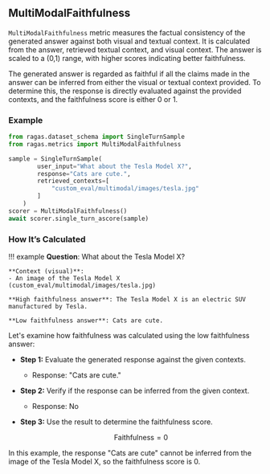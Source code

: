 ## MultiModalFaithfulness

`MultiModalFaithfulness` metric measures the factual consistency of the generated answer against both visual and textual context. It is calculated from the answer, retrieved textual context, and visual context. The answer is scaled to a (0,1) range, with higher scores indicating better faithfulness.

The generated answer is regarded as faithful if all the claims made in the answer can be inferred from either the visual or textual context provided. To determine this, the response is directly evaluated against the provided contexts, and the faithfulness score is either 0 or 1.

### Example

```python
from ragas.dataset_schema import SingleTurnSample 
from ragas.metrics import MultiModalFaithfulness

sample = SingleTurnSample(
        user_input="What about the Tesla Model X?",
        response="Cats are cute.",
        retrieved_contexts=[
            "custom_eval/multimodal/images/tesla.jpg"
        ]
    )
scorer = MultiModalFaithfulness()
await scorer.single_turn_ascore(sample)
```

### How It’s Calculated 

!!! example
    **Question**: What about the Tesla Model X?

    **Context (visual)**: 
    - An image of the Tesla Model X (custom_eval/multimodal/images/tesla.jpg)

    **High faithfulness answer**: The Tesla Model X is an electric SUV manufactured by Tesla.

    **Low faithfulness answer**: Cats are cute.

Let's examine how faithfulness was calculated using the low faithfulness answer:

- **Step 1:** Evaluate the generated response against the given contexts.
    - Response: "Cats are cute."

- **Step 2:** Verify if the response can be inferred from the given context.
    - Response: No

- **Step 3:** Use the result to determine the faithfulness score.

    $$
    \text{Faithfulness} = 0
    $$

In this example, the response "Cats are cute" cannot be inferred from the image of the Tesla Model X, so the faithfulness score is 0.